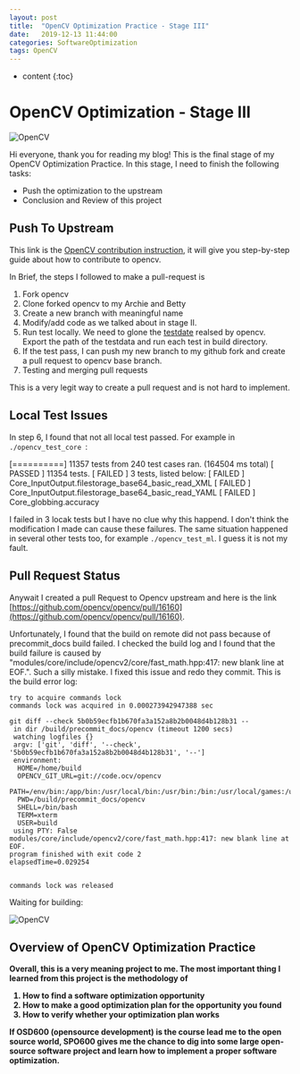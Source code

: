 ```yaml
---
layout: post
title:  "OpenCV Optimization Practice - Stage III"
date:   2019-12-13 11:44:00
categories: SoftwareOptimization
tags: OpenCV
---
```

* content
{:toc}

# <strong>OpenCV Optimization - Stage III</strong>

<p><img src="https://giantpanpan.github.io/img/opencv.png" alt="OpenCV"/></p>

Hi everyone, thank you for reading my blog! This is the final stage of my OpenCV Optimization Practice. In this stage, I need to finish the following tasks:
-    Push the optimization to the upstream
-    Conclusion and Review of this project






## <strong>Push To Upstream</strong>
This link is the [OpenCV contribution instruction](https://github.com/opencv/opencv/wiki/How_to_contribute), it will give you step-by-step guide about how to contribute to opencv. 

In Brief, the steps I followed to make a pull-request is
1. Fork opencv
2. Clone forked opencv to my Archie and Betty
3. Create a new branch with meaningful name
4. Modify/add code as we talked about in stage II.
5. Run test locally. We need to glone the [testdate]( https://github.com/opencv/opencv_extra) realsed by opencv. Export the path of the testdata and run each test in build directory. 
6. If the test pass, I can push my new branch to my github fork and create a pull request to opencv base branch. 
7. Testing and merging pull requests

This is a very legit way to create a pull request and is not hard to implement. 

## <strong>Local Test Issues</strong>
In step 6, I found that not all local test passed. For example in ```./opencv_test_core ```:

[==========] 11357 tests from 240 test cases ran. (164504 ms total)
[  PASSED  ] 11354 tests.
[  FAILED  ] 3 tests, listed below:
[  FAILED  ] Core_InputOutput.filestorage_base64_basic_read_XML
[  FAILED  ] Core_InputOutput.filestorage_base64_basic_read_YAML
[  FAILED  ] Core_globbing.accuracy

I failed in 3 locak tests but I have no clue why this happend. I don't think the modification I made can cause these failures. The same situation happened in several other tests too, for example ```./opencv_test_ml```. I guess it is not my fault.

## <strong>Pull Request Status</strong>
Anywait I created a pull Request to Opencv upstream and here is the link [https://github.com/opencv/opencv/pull/16160](https://github.com/opencv/opencv/pull/16160). 

Unfortunately, I found that the build on remote did not pass because of precommit_docs build failed. I checked the build log and I found that the build failure is caused by "modules/core/include/opencv2/core/fast_math.hpp:417: new blank line at EOF.". Such a silly mistake. I fixed this issue and redo they commit. This is the build error log:

```
try to acquire commands lock
commands lock was acquired in 0.000273942947388 sec

git diff --check 5b0b59ecfb1b670fa3a152a8b2b0048d4b128b31 --
 in dir /build/precommit_docs/opencv (timeout 1200 secs)
 watching logfiles {}
 argv: ['git', 'diff', '--check', '5b0b59ecfb1b670fa3a152a8b2b0048d4b128b31', '--']
 environment:
  HOME=/home/build
  OPENCV_GIT_URL=git://code.ocv/opencv
  PATH=/env/bin:/app/bin:/usr/local/bin:/usr/bin:/bin:/usr/local/games:/usr/games
  PWD=/build/precommit_docs/opencv
  SHELL=/bin/bash
  TERM=xterm
  USER=build
 using PTY: False
modules/core/include/opencv2/core/fast_math.hpp:417: new blank line at EOF.
program finished with exit code 2
elapsedTime=0.029254


commands lock was released
```

 Waiting for building:
<p><img src="https://giantpanpan.github.io/img/waiting_for_build.png" alt="OpenCV"/></p>


## <strong>Overview of OpenCV Optimization Practice<strong>
Overall, this is a very meaning project to me. The most important thing I learned from this project is the methodology of 
1. <strong>How to find a software optimization opportunity</strong>
2. <strong>How to make a good optimization plan for the opportunity you found</strong>
3. <strong>How to verify whether your optimization plan works</strong> 

If OSD600 (opensource development) is the course lead me to the open source world, SPO600 gives me the chance to dig into some large open-source software project and learn how to implement a proper software optimization.   

